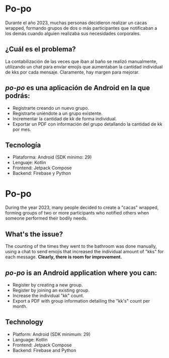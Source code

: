 # Po-po

Durante el año 2023, muchas personas decidieron realizar un cacas wrapped, formando grupos de dos o más participantes que notificaban a los demás cuando alguien realizaba sus necesidades corporales.

## ¿Cuál es el problema?
La contabilización de las veces que iban al baño se realizó manualmente, utilizando un chat para enviar emojis que aumentaban la cantidad individual de kks por cada mensaje. Claramente, hay margen para mejorar.

## *po-po* es una aplicación de Android en la que podrás:

- Registrarte creando un nuevo grupo.
- Registrarte uniéndote a un grupo existente.
- Incrementar la cantidad de kk de forma individual.
- Exportar un PDF con información del grupo detallando la cantidad de kk por mes.

## Tecnología
- Plataforma: Android (SDK mínimo: 29)
- Lenguaje: Kotlin
- Frontend: Jetpack Compose
- Backend: Firebase y Python

# Po-po

During the year 2023, many people decided to create a "cacas" wrapped, forming groups of two or more participants who notified others when someone performed their bodily needs.

## What's the issue?

The counting of the times they went to the bathroom was done manually, using a chat to send emojis that increased the individual amount of "kks" for each message. **Clearly, there is room for improvement.**

## *po-po* is an Android application where you can:

- Register by creating a new group.
- Register by joining an existing group.
- Increase the individual "kk" count.
- Export a PDF with group information detailing the "kk's" count per month.

## Technology

- Platform: Android (SDK minimum: 29)
- Language: Kotlin
- Frontend: Jetpack Compose
- Backend: Firebase and Python
